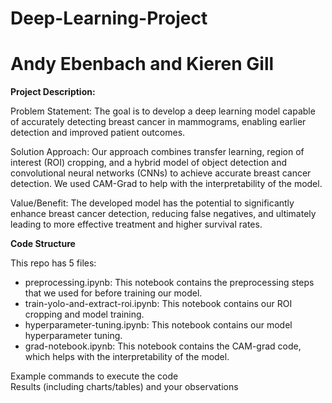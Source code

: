 # Deep-Learning-Project
# Andy Ebenbach and Kieren Gill

__Project Description:__

Problem Statement: The goal is to develop a deep learning model capable of accurately detecting breast cancer in mammograms, enabling earlier detection and improved patient outcomes.

Solution Approach: Our approach combines transfer learning, region of interest (ROI) cropping, and a hybrid model of object detection and convolutional neural networks (CNNs) to achieve accurate breast cancer detection. We used CAM-Grad to help with the interpretability of the model. 

Value/Benefit: The developed model has the potential to significantly enhance breast cancer detection, reducing false negatives, and ultimately leading to more effective treatment and higher survival rates.


__Code Structure__

This repo has 5 files:
- preprocessing.ipynb: This notebook contains the preprocessing steps that we used for before training our model.
- train-yolo-and-extract-roi.ipynb: This notebook contains our ROI cropping and model training.
- hyperparameter-tuning.ipynb: This notebook contains our model hyperparameter tuning.
- grad-notebook.ipynb: This notebook contains the CAM-grad code, which helps with the interpretability of the model.



Example commands to execute the code         
Results (including charts/tables) and your observations  
